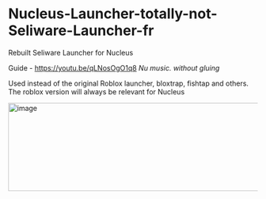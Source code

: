 # Nucleus-Launcher-totally-not-Seliware-Launcher-fr
Rebuilt Seliware Launcher for Nucleus

Guide - https://youtu.be/qLNosOgO1q8  *Nu music. without gluing*

Used instead of the original Roblox launcher, bloxtrap, fishtap and others. The roblox version will always be relevant for Nucleus

<img width="975" height="178" alt="image" src="https://github.com/user-attachments/assets/5e74c192-f63b-4459-9844-5ced03fd805c" />

